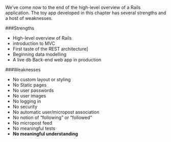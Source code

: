 We’ve come now to the end of the high-level overview of a Rails application. The toy app developed in this chapter has several strengths and a host of weaknesses.

###Strengths
- High-level overview of Rails
- introduction to MVC
- First taste of the REST architecture]
- Beginning data modelling
- A live db Back-end web app in production

###Weaknesses
- No custom layout or styling
- No Static pages
- No user passwords
- No user images
- No logging in
- No security
- No automatic user/micropost association
- No notion of “following” or “followed”
- No micropost feed
- No meaningful tests
- **No meaningful understanding**
